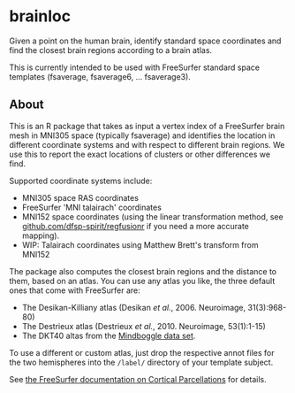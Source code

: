 # brainloc
Given a point on the human brain, identify standard space coordinates and find the closest brain regions according to a brain atlas.

This is currently intended to be used with FreeSurfer standard space templates (fsaverage, fsaverage6, ... fsaverage3).

## About

This is an R package that takes as input a vertex index of a FreeSurfer brain mesh in MNI305 space (typically fsaverage) and identifies the location in different coordinate systems and with respect to different brain regions. We use this to report the exact locations of clusters or other differences we find.

Supported coordinate systems include:

* MNI305 space RAS coordinates
* FreeSurfer 'MNI talairach' coordinates
* MNI152 space coordinates (using the linear transformation method, see [github.com/dfsp-spirit/regfusionr](https://github.com/dfsp-spirit/regfusionr) if you need a more accurate mapping).
* WIP: Talairach coordinates using Matthew Brett's transform from MNI152

The package also computes the closest brain regions and the distance to them, based on an atlas. You can use any atlas you like, the three default ones that come with FreeSurfer are:

* The Desikan-Killiany atlas (Desikan *et al.*, 2006. Neuroimage, 31(3):968-80)
* The Destrieux atlas (Destrieux *et al.*, 2010. Neuroimage, 53(1):1-15)
* The DKT40 altas from the [Mindboggle data set](https://mindboggle.info/data.html).

To use a different or custom atlas, just drop the respective annot files for the two hemispheres into the `/label/` directory of your template subject.

See [the FreeSurfer documentation on Cortical Parcellations](https://surfer.nmr.mgh.harvard.edu/fswiki/CorticalParcellation) for details.



